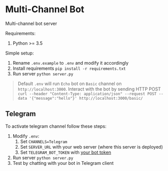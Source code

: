 # Multi-Channel Bot

Multi-channel bot server

Requirements:

1. Python >= 3.5

Simple setup:

1. Rename `.env.example` to `.env` and modify it accordingly
2. Install requirements `pip install -r requirements.txt`
3. Run server `python server.py`

> Default `.env` will run `Echo` bot on `Basic` channel on `http://localhost:3000`. Interact with the bot by sending HTTP POST `curl --header "Content-Type: application/json" --request POST --data '{"message":"hello"}' http://localhost:3000/basic/`

## Telegram

To activate telegram channel follow these steps: 
1. Modify `.env`:
   1. Set `CHANNELS=Telegram`
   2. Set `SERVER_URL` with your web server (where this server is deployed)
   3. Set `TELEGRAM_BOT_TOKEN` with [your bot token](https://core.telegram.org/bots#6-botfather)
2. Run server `python server.py`
3. Test by chatting with your bot in Telegram client